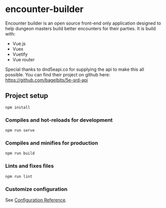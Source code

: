 # encounter-builder

Encounter builder is an open source front-end only application designed to help dungeon masters build better encounters for their parties. It is build with:

- Vue.js
- Vuex
- Vuetify
- Vue router

Special thanks to dnd5eapi.co for supplying the api to make this all possible. You can find their project on github here: https://github.com/bagelbits/5e-srd-api

## Project setup
```
npm install
```

### Compiles and hot-reloads for development
```
npm run serve
```

### Compiles and minifies for production
```
npm run build
```

### Lints and fixes files
```
npm run lint
```

### Customize configuration
See [Configuration Reference](https://cli.vuejs.org/config/).
